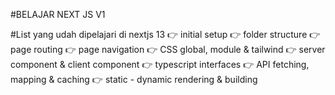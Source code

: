 #BELAJAR NEXT JS V1

#List yang udah dipelajari di nextjs 13
👉 initial setup
👉 folder structure
👉 page routing
👉 page navigation
👉 CSS global, module & tailwind
👉 server component & client component
👉 typescript interfaces
👉 API fetching, mapping & caching
👉 static - dynamic rendering & building
